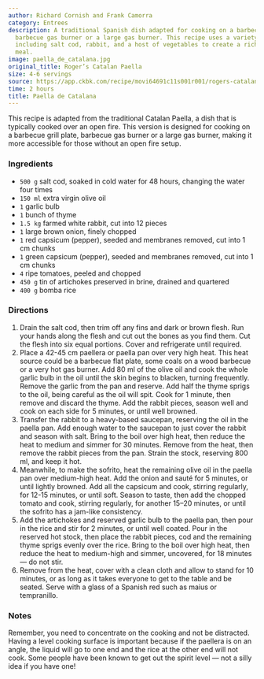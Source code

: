 ```yaml
---
author: Richard Cornish and Frank Camorra
category: Entrees
description: A traditional Spanish dish adapted for cooking on a barbecue grill plate,
  barbecue gas burner or a large gas burner. This recipe uses a variety of ingredients
  including salt cod, rabbit, and a host of vegetables to create a rich and flavorful
  meal.
image: paella_de_catalana.jpg
original_title: Roger’s Catalan Paella
size: 4-6 servings
source: https://app.ckbk.com/recipe/movi64691c11s001r001/rogers-catalan-paella
time: 2 hours
title: Paella de Catalana
---
```

This recipe is adapted from the traditional Catalan Paella, a dish that is typically cooked over an open fire. This version is designed for cooking on a barbecue grill plate, barbecue gas burner or a large gas burner, making it more accessible for those without an open fire setup.

### Ingredients

* `500 g` salt cod, soaked in cold water for 48 hours, changing the water four times
* `150 ml` extra virgin olive oil
* `1` garlic bulb
* `1` bunch of thyme
* `1.5 kg` farmed white rabbit, cut into 12 pieces
* `1` large brown onion, finely chopped
* `1` red capsicum (pepper), seeded and membranes removed, cut into 1 cm chunks
* `1` green capsicum (pepper), seeded and membranes removed, cut into 1 cm chunks
* `4` ripe tomatoes, peeled and chopped
* `450 g` tin of artichokes preserved in brine, drained and quartered
* `400 g` bomba rice

### Directions

1. Drain the salt cod, then trim off any fins and dark or brown flesh. Run your hands along the flesh and cut out the bones as you find them. Cut the flesh into six equal portions. Cover and refrigerate until required.
2. Place a 42-45 cm paellera or paella pan over very high heat. This heat source could be a barbecue flat plate, some coals on a wood barbecue or a very hot gas burner. Add 80 ml of the olive oil and cook the whole garlic bulb in the oil until the skin begins to blacken, turning frequently. Remove the garlic from the pan and reserve. Add half the thyme sprigs to the oil, being careful as the oil will spit. Cook for 1 minute, then remove and discard the thyme. Add the rabbit pieces, season well and cook on each side for 5 minutes, or until well browned.
3. Transfer the rabbit to a heavy-based saucepan, reserving the oil in the paella pan. Add enough water to the saucepan to just cover the rabbit and season with salt. Bring to the boil over high heat, then reduce the heat to medium and simmer for 30 minutes. Remove from the heat, then remove the rabbit pieces from the pan. Strain the stock, reserving 800 ml, and keep it hot.
4. Meanwhile, to make the sofrito, heat the remaining olive oil in the paella pan over medium-high heat. Add the onion and sauté for 5 minutes, or until lightly browned. Add all the capsicum and cook, stirring regularly, for 12-15 minutes, or until soft. Season to taste, then add the chopped tomato and cook, stirring regularly, for another 15–20 minutes, or until the sofrito has a jam-like consistency.
5. Add the artichokes and reserved garlic bulb to the paella pan, then pour in the rice and stir for 2 minutes, or until well coated. Pour in the reserved hot stock, then place the rabbit pieces, cod and the remaining thyme sprigs evenly over the rice. Bring to the boil over high heat, then reduce the heat to medium-high and simmer, uncovered, for 18 minutes — do not stir.
6. Remove from the heat, cover with a clean cloth and allow to stand for 10 minutes, or as long as it takes everyone to get to the table and be seated. Serve with a glass of a Spanish red such as maius or tempranillo.

### Notes

Remember, you need to concentrate on the cooking and not be distracted. Having a level cooking surface is important because if the paellera is on an angle, the liquid will go to one end and the rice at the other end will not cook. Some people have been known to get out the spirit level — not a silly idea if you have one!